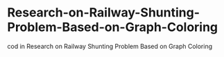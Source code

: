 # Research-on-Railway-Shunting-Problem-Based-on-Graph-Coloring
cod in Research on Railway Shunting Problem Based on Graph Coloring
